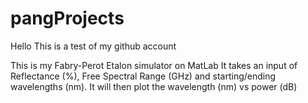 # pangProjects
Hello This is a test of my github account

This is my Fabry-Perot Etalon simulator on MatLab
It takes an input of Reflectance (%), Free Spectral Range (GHz) and starting/ending wavelengths (nm).
It will then plot the wavelength (nm) vs power (dB)